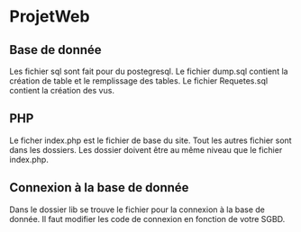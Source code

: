 # ProjetWeb

## Base de donnée

Les fichier sql sont fait pour du postegresql.
Le fichier dump.sql contient la création de table et le remplissage des tables.
Le fichier Requetes.sql contient la création des vus.

## PHP

Le ficher index.php est le fichier de base du site.
Tout les autres fichier sont dans les dossiers.
Les dossier doivent être au même niveau que le fichier index.php.

## Connexion à la base de donnée

Dans le dossier lib se trouve le fichier pour la connexion à la base de donnée.
Il faut modifier les code de connexion en fonction de votre SGBD.
 
